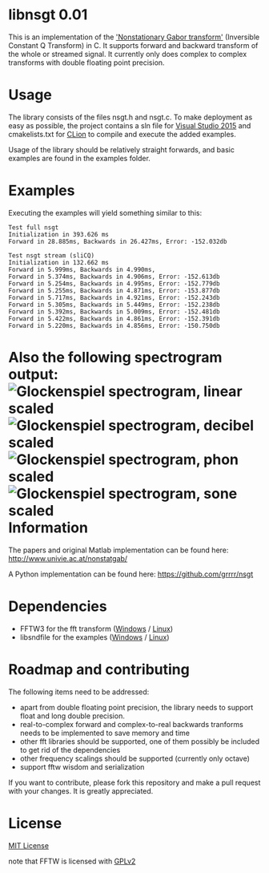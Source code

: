 # libnsgt 0.01
This is an implementation of the ['Nonstationary Gabor transform'](http://www.univie.ac.at/nonstatgab/) (Inversible Constant Q Transform) in C.
It supports forward and backward transform of the whole or streamed signal. It currently only does complex to complex transforms with double floating point precision. 

Usage
=====
The library consists of the files nsgt.h and nsgt.c. 
To make deployment as easy as possible, the project contains a sln file for [Visual Studio 2015](https://www.visualstudio.com/de-de/downloads/download-visual-studio-vs.aspx) and cmakelists.txt for [CLion](https://www.jetbrains.com/clion/) to compile and execute the added examples.

Usage of the library should be relatively straight forwards, and basic examples are found in the examples folder.

Examples
========
Executing the examples will yield something similar to this:
```
Test full nsgt
Initialization in 393.626 ms
Forward in 28.885ms, Backwards in 26.427ms, Error: -152.032db

Test nsgt stream (sliCQ)
Initialization in 132.662 ms
Forward in 5.999ms, Backwards in 4.990ms,
Forward in 5.374ms, Backwards in 4.906ms, Error: -152.613db
Forward in 5.254ms, Backwards in 4.995ms, Error: -152.779db
Forward in 5.255ms, Backwards in 4.871ms, Error: -153.877db
Forward in 5.717ms, Backwards in 4.921ms, Error: -152.243db
Forward in 5.305ms, Backwards in 5.449ms, Error: -152.238db
Forward in 5.392ms, Backwards in 5.009ms, Error: -152.481db
Forward in 5.422ms, Backwards in 4.861ms, Error: -152.391db
Forward in 5.220ms, Backwards in 4.856ms, Error: -150.750db
```
Also the following spectrogram output:
![Glockenspiel spectrogram, linear scaled](http://i.imgur.com/XqNUzdq.png)
![Glockenspiel spectrogram, decibel scaled](http://i.imgur.com/YWVcFLx.png)
![Glockenspiel spectrogram, phon scaled](http://i.imgur.com/GuxAzmg.png)
![Glockenspiel spectrogram, sone scaled](http://i.imgur.com/yjmF0Cj.png)
Information
===========
The papers and original Matlab implementation can be found here: http://www.univie.ac.at/nonstatgab/

A Python implementation can be found here: https://github.com/grrrr/nsgt

Dependencies
============

- FFTW3 for the fft transform ([Windows](http://www.fftw.org/install/windows.html) / [Linux](https://packages.debian.org/sid/libfftw3-dev))
- libsndfile for the examples ([Windows](http://www.mega-nerd.com/libsndfile/#Download) / [Linux](https://packages.debian.org/de/sid/libsndfile-dev))

Roadmap and contributing
=======
The following items need to be addressed:
- apart from double floating point precision, the library needs to support float and long double precision.
- real-to-complex forward and complex-to-real backwards tranforms needs to be implemented to save memory and time
- other fft libraries should be supported, one of them possibly be included to get rid of the dependencies
- other frequency scalings should be supported (currently only octave)
- support fftw wisdom and serialization

If you want to contribute, please fork this repository and make a pull request with your changes. It is greatly appreciated.

License
=======
[MIT License](LICENSE)

note that FFTW is licensed with [GPLv2](http://www.fftw.org/doc/License-and-Copyright.html)

